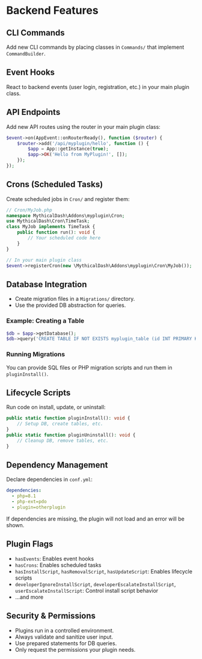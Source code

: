 # Backend Features

## CLI Commands

Add new CLI commands by placing classes in `Commands/` that implement `CommandBuilder`.

## Event Hooks

React to backend events (user login, registration, etc.) in your main plugin class.

## API Endpoints

Add new API routes using the router in your main plugin class:

```php
$event->on(AppEvent::onRouterReady(), function ($router) {
    $router->add('/api/myplugin/hello', function () {
        $app = App::getInstance(true);
        $app->OK('Hello from MyPlugin!', []);
    });
});
```

## Crons (Scheduled Tasks)

Create scheduled jobs in `Cron/` and register them:

```php
// Cron/MyJob.php
namespace MythicalDash\Addons\myplugin\Cron;
use MythicalDash\Cron\TimeTask;
class MyJob implements TimeTask {
    public function run(): void {
        // Your scheduled code here
    }
}

// In your main plugin class
$event->registerCron(new \MythicalDash\Addons\myplugin\Cron\MyJob());
```

## Database Integration

- Create migration files in a `Migrations/` directory.
- Use the provided DB abstraction for queries.

### Example: Creating a Table

```php
$db = $app->getDatabase();
$db->query('CREATE TABLE IF NOT EXISTS myplugin_table (id INT PRIMARY KEY, value VARCHAR(255))');
```

### Running Migrations

You can provide SQL files or PHP migration scripts and run them in `pluginInstall()`.

## Lifecycle Scripts

Run code on install, update, or uninstall:

```php
public static function pluginInstall(): void {
    // Setup DB, create tables, etc.
}
public static function pluginUninstall(): void {
    // Cleanup DB, remove tables, etc.
}
```

## Dependency Management

Declare dependencies in `conf.yml`:

```yaml
dependencies:
  - php=8.1
  - php-ext=pdo
  - plugin=otherplugin
```

If dependencies are missing, the plugin will not load and an error will be shown.

## Plugin Flags

- `hasEvents`: Enables event hooks
- `hasCrons`: Enables scheduled tasks
- `hasInstallScript`, `hasRemovalScript`, `hasUpdateScript`: Enables lifecycle scripts
- `developerIgnoreInstallScript`, `developerEscalateInstallScript`, `userEscalateInstallScript`: Control install script behavior
- ...and more

## Security & Permissions

- Plugins run in a controlled environment.
- Always validate and sanitize user input.
- Use prepared statements for DB queries.
- Only request the permissions your plugin needs. 
